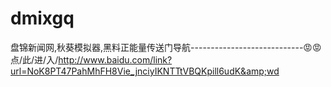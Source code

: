 # dmixgq
盘锦新闻网,秋葵模拟器,黑料正能量传送门导航----------------------------😡😡点/此/进/入/http://www.baidu.com/link?url=NoK8PT47PahMhFH8Vie_jnciyIKNTTtVBQKpill6udK&amp;wd
